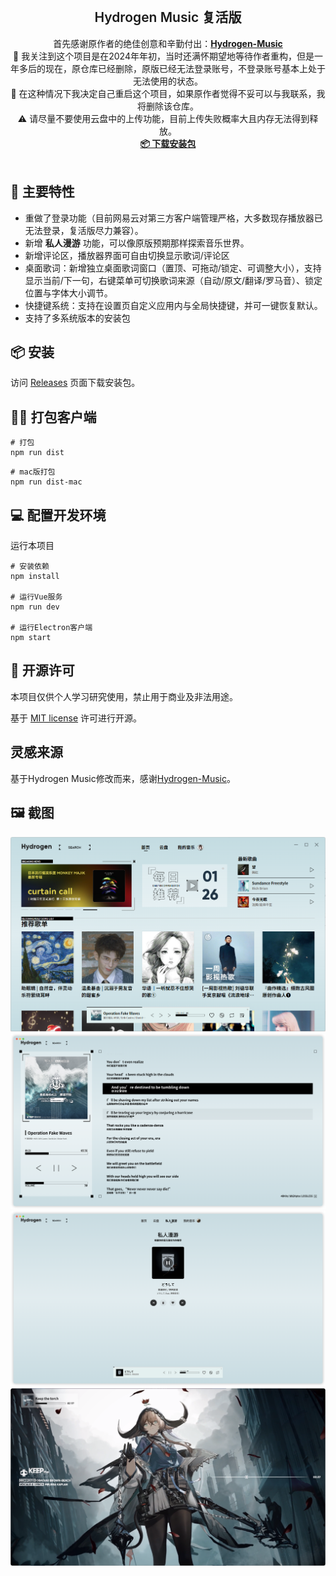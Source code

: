 <br />
<p align="center">

  <h2 align="center" style="font-weight: 600">Hydrogen Music 复活版</h2>

  <p align="center">
    首先感谢原作者的绝佳创意和辛勤付出：<a href="https://github.com/Kaidesuyo/Hydrogen-Music" target="blank"><strong>Hydrogen-Music</strong></a>
    <br />
    🎵 我关注到这个项目是在2024年年初，当时还满怀期望地等待作者重构，但是一年多后的现在，原仓库已经删除，原版已经无法登录账号，不登录账号基本上处于无法使用的状态。
    <br />🔄 在这种情况下我决定自己重启这个项目，如果原作者觉得不妥可以与我联系，我将删除该仓库。
    <br />
    ⚠️ 请尽量不要使用云盘中的上传功能，目前上传失败概率大且内存无法得到释放。
    <br />
    <a href="#%EF%B8%8F-安装" target="blank"><strong>📦️ 下载安装包</strong></a>
    <br />
    <br />
  </p>
</p>

## 🌟 主要特性

- 重做了登录功能（目前网易云对第三方客户端管理严格，大多数现存播放器已无法登录，复活版尽力兼容）。  
- 新增 **私人漫游** 功能，可以像原版预期那样探索音乐世界。  
- 新增评论区，播放器界面可自由切换显示歌词/评论区
- 桌面歌词：新增独立桌面歌词窗口（置顶、可拖动/锁定、可调整大小），支持显示当前/下一句，右键菜单可切换歌词来源（自动/原文/翻译/罗马音）、锁定位置与字体大小调节。
- 快捷键系统：支持在设置页自定义应用内与全局快捷键，并可一键恢复默认。
- 支持了多系统版本的安装包

  
## 📦️ 安装

访问 [Releases](https://github.com/ldx123000/Hydrogen-Music/releases)
页面下载安装包。

## 👷‍♂️ 打包客户端

```shell
# 打包
npm run dist
```

```shell
# mac版打包
npm run dist-mac
```

## :computer: 配置开发环境

运行本项目

```shell
# 安装依赖
npm install

# 运行Vue服务
npm run dev

# 运行Electron客户端
npm start
```

## 📜 开源许可

本项目仅供个人学习研究使用，禁止用于商业及非法用途。

基于 [MIT license](https://opensource.org/licenses/MIT) 许可进行开源。

## 灵感来源

基于Hydrogen Music修改而来，感谢[Hydrogen-Music](https://github.com/Kaidesuyo/Hydrogen-Music)。


## 🖼️ 截图

![home][home-screenshot]
![lyric][lyric-screenshot]
![privateFM][privateFM-screenshot]
![music_video][music_video-screenshot]

<!-- MARKDOWN LINKS & IMAGES -->
<!-- https://www.markdownguide.org/basic-syntax/#reference-style-links -->

[home-screenshot]: img/home.png
[lyric-screenshot]: img/lyric.png
[privateFM-screenshot]: img/privateFM.png
[music_video-screenshot]: img/music_video.png
